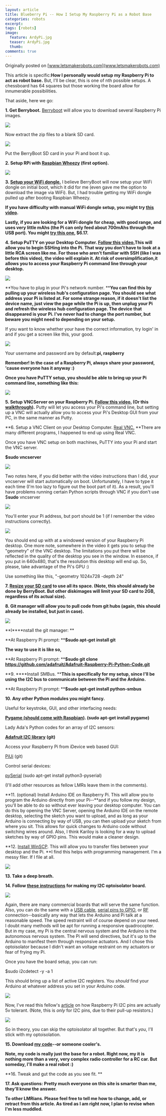 ```yaml
---
layout: article
title: Blueberry Pi -- How I Setup My Raspberry Pi as a Robot Base
categories: robots
excerpt:
tags: [robots]
image:
  feature: ArdyPi.jpg
  teaser: ArdyPi.jpg
  thumb:
comments: true
---
```


Originally posted on [www.letsmakerobots.com](www.letsmakerobots.com)

This article is specific:**How I personally would setup my Raspberry Pi to act as robot base.**  But, I'll be clear, this is one of nth possible setups.  A chessboard has 64 squares but those working the board allow for innumerable possibilities.

That aside, here we go:

**1. Get Berryboot.**  [Berryboot](http://www.berryterminal.com/doku.php/berryboot) will allow you to download several Raspberry Pi images.

![](/images/BerryBoot.jpg)


Now extract the zip files to a blank SD card.

![](/images/BerryBootExtract.jpg)

Put the BerryBoot SD card in your Pi and boot it up.

**2. Setup RPi with [Raspbian Wheezy](http://www.raspberrypi.org/downloads) (first option).**

**![](/images/berryboot-install-distro2.png)**

**3. [Setup your WiFi dongle.](http://neville-wright.com/setup-your-raspberry-pi-wireless-network/)** I believe BerryBoot will now setup your WiFi dongle on initial boot, which it did for me (even gave me the option to download the image via WiFi).  But, I had trouble getting my WiFi dongle pulled up after booting Raspbian Wheezy.

**If you have difficulty with manual WiFi dongle setup, you might try [this video](http://www.youtube.com/watch?v=5AsSFq42pxI).**

**Lastly, if you are looking for a WiFi dongle for cheap, with good range, and uses very little mAhs (the Pi can only feed about 700mAhs through the USB port).  You might [try this one](http://www.fasttech.com/products/0/10002056/1147303-mini-150mbps-80211n-wireless-usb-20-wifi-network-a), $6.17.**

**4. Setup PuTTY on your Desktop Computer.  [Follow this video.](https://www.youtube.com/watch?v=k-ao1ZktuzI)**This will allow you to begin SSHing into the Pi.  That way you don't have to look at a little RCA screen like me.  For those who aren't familiar with SSH (like I was before this video), the video will explain it.  At risk of oversimplification,**it allows you to access your Raspberry Pi command line through your desktop****.**

**![](/images/Putty1.jpg)**

**You have to plug in your Pi's network number. ****You can find this by pulling up your wireless hub's configuration page.  You should see what address your Pi is listed at.  For some strange reason, if it doesn't list the device name, just view the page while the Pi is up, then unplug your Pi and refresh the wireless hub configuration page.  The device that disappeared is your Pi.  I've never had to change the port number, but beware you might need to depending on your setup.**

If you want to know whether your have the correct information, try login' in and if you get a screen like this, your good.

![](/images/Putty2.jpg)

Your username and password are by default:**pi, raspberry**

**Remember! In the case of a Raspberry Pi, always share your password, 'cause everyone has it anyway :)**

**Once you have PuTTY setup, you should be able to bring up your Pi command line, something like this:**

![](/images/Putty3.jpg)


**5. Setup VNCServer on your Raspberry Pi.  [Follow this video.](https://www.youtube.com/watch?v=c5QCoh8S0N4) (Or this [walkthrough](http://gettingstartedwithraspberrypi.tumblr.com/post/24142374137/setting-up-a-vnc-server)).** Putty will let you access your Pi's command line, but setting up a VNC will actually allow you to access your Pi's Desktop GUI from your PC, in the same manner as Putty.  

**6. Setup a VNC Client on your Desktop Computer. [Real VNC.](http://www.realvnc.com/download/viewer/) **There are many different programs, I happened to end up using Real VNC.

Once you have VNC setup on both machines, PuTTY into your Pi and start the VNC server.  

**$sudo vncserver**

![](/images/RealVNC5.jpg)

Two notes here, if you did better with the video instructions than I did, your vncserver will start automatically on boot.  Unfortunately, I have to type it each time (I'm too lazy to figure out the boot part of it).  As a result, you'll have problems running certain Python scripts through VNC if you don't use $**sudo** vncserver

![](/images/RealVNC.jpg)

You'll enter your Pi address, but port should be 1 (if I remember the video instructions correctly).

![](/images/RealVNC3.jpg)

You should end up with at a windowed version of your Raspberry Pi desktop.  One more note, somewhere in the video it gets you to setup the "geometry" of the VNC desktop.  The limitations you put there will be reflected in the quality of the desktop you see in the window.  In essence, if you put in 640x480, that's the resolution this desktop will end up.  So, please, take advantage of the Pi's GPU :)

Use something like this, "-geometry 1024x728 -depth 24"

**7.  [Resize your SD card](http://elinux.org/RPi_Resize_Flash_Partitions) to use all its space. (Note, this should already be done by BerryBoot.  But other diskimages will limit your SD card to 2GB, regardless of its actual size).**

**8. Git manager will allow you to pull code from git hubs (again, this should already be installed, but just in case).**

![](/images/gitinstall.jpg)

**I****nstall the git manager: **

**At Raspberry Pi prompt: ****$sudo apt-get install  git**

**The way to use it is like so,**

**At Raspberry Pi prompt: ****$sudo git clone https://github.com/adafruit/Adafruit-Raspberry-Pi-Python-Code.git**

**9. ****Install SMBus. ****This is specifically for my setup, since I'll be using the I2C bus to communicate between the Pi and the Arduino.**

**At Raspberry Pi prompt:  ****$sudo apt-get install python-smbus**

**10. Any other Python modules you might fancy.**

Useful for keystroke, GUI, and other interfacing needs:

**[Pygame (should come with Raspbian)](http://www.pygame.org/news.html). (sudo apt-get install pygame)**

Lady Ada's Python codes for an array of I2C sensors:

**[Adafruit I2C library](https://github.com/adafruit/Adafruit-Raspberry-Pi-Python-Code) (git)**

Access your Raspberry Pi from iDevice web based GUI:

 [PiUi](http://www.raspberrypi.org/archives/tag/piui) (git)

Control serial devices:

 [pySerial](http://pyserial.sourceforge.net/) (sudo apt-get install python3-pyserial)

(I'll add other resources as fellow LMRs leave them in the comments).

**11. (optional) Install Arduino IDE on Raspberry Pi.  This will allow you to program the Arduino directly from your Pi--**and if you follow my design, you'll be able to do so without ever leaving your desktop computer.  You can do this by opening the VNC Server, opening the Arduino IDE on the remote desktop, selecting the sketch you want to upload, and as long as your Arduino is connecting by way of USB, you can then upload your sketch from where you sit.  This allows for quick changes to Arduino code without switching wires around.  Also, I think Kariloy is looking for a way to upload sketches by way of GPIO pins.  This would make a cleaner design.

**12. [Install WinSCP](http://winscp.net/eng/download.php).  This will allow you to transfer files between your desktop and the Pi. **I find this helps with programming management.  I'm a messy filer.  If I file at all.

![](/images/winscp.jpg)

**13.  Take a deep breath.**

**14.  Follow [these instructions](http://letsmakerobots.com/node/36847) for making my I2C optoisolator board.**

![](/images/IMG_0602.jpg)

Again, there are many commercial boards that will serve the same function.  Also, you can do the same with a [USB cable](http://www.doctormonk.com/2012/04/raspberry-pi-and-arduino.html), [serial pins to GPIO](http://justpushbuttons.com/blog/?p=376), or [RF](http://www.cooking-hacks.com/index.php/documentation/tutorials/raspberry-pi-xbee) connection--basically any way that lets the Arduino and Pi talk at a reasonable speed.  The speed restraint will of course depend on your need.  I doubt many methods will be apt for running a responsive quadrocopter.  But in my case, my Pi is the central nervous system and the Arduino is the autonomous nervous system.   The Pi will send directives, but it's up to the Arduino to manifest them through responsive actuators.  And I chose this optoisolator because I didn't want an voltage restraint on my actuators or fear of frying my Pi.

Once you have the board setup, you can run:

 $sudo i2cdetect -y -a 1

This should bring up a list of active I2C registers.  You _should_ find your Arduino at whatever address you set in your Arduino code.

![](/images/i2cshowsup2.jpg)

Now, I've read this fellow's [article](http://quick2wire.com/category/raspberry-pi/) on how Raspberry Pi I2C pins are actually 5v tolerant.  (Note, this is _only_ for I2C pins, due to their pull-up resistors.)

![](/images/i2c5vtolerant.jpg)

So in theory, you can skip the optoisolator all together.  But that's _you_, I'll stick with my optoisolation.

**15. Download [my code](http://www.ubermentis.com/files/piI2c_v4.zip)--or someone cooler's.**

**Note, my code is really just the base for a robot.  Right now, my it is nothing more than a very, very complex radio controller for a RC car.  But someday, I'll make a real robot :)**

**16.  Tweak and gut the code as you see fit. **

**17.  Ask questions: Pretty much everyone on this site is smarter than me, they'll know the answer.**

**To other LMRians.  Please feel free to tell me how to change, add, or retract from this article.  As tired as I am right now, I plan to revise when I'm less muddled.**
